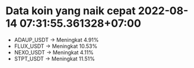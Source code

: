 # Data koin yang naik cepat 2022-08-14 07:31:55.361328+07:00

* ADAUP_USDT -> Meningkat 4.91%
* FLUX_USDT -> Meningkat 10.53%
* NEXO_USDT -> Meningkat 4.11%
* STPT_USDT -> Meningkat 11.51%
